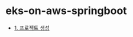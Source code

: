 # eks-on-aws-springboot

* [1. 프로젝트 생성](https://github.com/gnosia93/eks-on-aws-springboot/blob/main/project-initialize.md)


